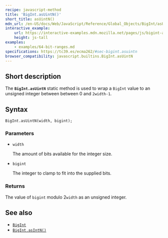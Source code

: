 ```yaml
---
recipe: javascript-method
title: 'BigInt.asUintN()'
short_title: asUintN()
mdn_url: /en-US/docs/Web/JavaScript/Reference/Global_Objects/BigInt/asUintN
interactive_example:
    url: https://interactive-examples.mdn.mozilla.net/pages/js/bigint-asuintn.html
    height: js-tall
examples:
    - examples/64-bit-ranges.md
specifications: https://tc39.es/ecma262/#sec-bigint.asuintn
browser_compatibility: javascript.builtins.BigInt.asUintN
---
```


## Short description

The **`BigInt.asUintN`** static method is used to wrap a `BigInt` value to an unsigned integer between between 0 and `2width-1`.

## Syntax

```
BigInt.asUintN(width, bigint);
```

### Parameters

-   `width`

    The amount of bits available for the integer size.

-   `bigint`

    The integer to clamp to fit into the supplied bits.

### Returns

The value of `bigint` modulo 2`width` as an unsigned integer.

## See also

-   [`BigInt`](/en-US/docs/Web/JavaScript/Reference/Global_Objects/BigInt)
-   [`BigInt.asIntN()`](/en-US/docs/Web/JavaScript/Reference/Global_Objects/BigInt/asIntN)

